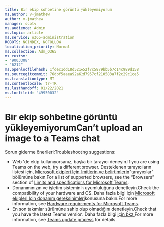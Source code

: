 ```yaml
---
title: Bir ekip sohbetine görüntü yükleyemiyorum
ms.author: v-jmathew
author: v-jmathew
manager: scotv
ms.audience: Admin
ms.topic: article
ms.service: o365-administration
ROBOTS: NOINDEX, NOFOLLOW
localization_priority: Normal
ms.collection: Adm_O365
ms.custom:
- "9003308"
- "6212"
ms.openlocfilehash: 1fdec1dd18d521e52f7c5879bb5b7c14c989d158
ms.sourcegitcommit: 76dbf5aaea92a62d7957cf210583a7f2c29c1ce5
ms.translationtype: MT
ms.contentlocale: tr-TR
ms.lasthandoff: 01/22/2021
ms.locfileid: "49950032"
---
```

# <a name="cant-upload-an-image-to-a-teams-chat"></a><span data-ttu-id="8b49d-102">Bir ekip sohbetine görüntü yükleyemiyorum</span><span class="sxs-lookup"><span data-stu-id="8b49d-102">Can’t upload an image to a Teams chat</span></span>

<span data-ttu-id="8b49d-103">Sorun giderme önerileri:</span><span class="sxs-lookup"><span data-stu-id="8b49d-103">Troubleshooting suggestions:</span></span>

- <span data-ttu-id="8b49d-104">Web 'de ekip kullanıyorsanız, başka bir tarayıcı deneyin.</span><span class="sxs-lookup"><span data-stu-id="8b49d-104">If you are using Teams on the web, try a different browser.</span></span> <span data-ttu-id="8b49d-105">Desteklenen tarayıcıların listesi için, [Microsoft ekipleri Için limitlerin ve belirtimlerin](https://docs.microsoft.com/microsoftteams/limits-specifications-teams)"tarayıcılar" bölümüne bakın.</span><span class="sxs-lookup"><span data-stu-id="8b49d-105">For a list of supported browsers, see the “Browsers” section of [Limits and specifications for Microsoft Teams](https://docs.microsoft.com/microsoftteams/limits-specifications-teams).</span></span>
- <span data-ttu-id="8b49d-106">Donanımınızın ve işletim sisteminin uyumluluğunu denetleyin.</span><span class="sxs-lookup"><span data-stu-id="8b49d-106">Check the compatibility of your hardware and OS.</span></span> <span data-ttu-id="8b49d-107">Daha fazla bilgi için [Microsoft ekipleri Için donanım gereksinimleri](https://docs.microsoft.com/microsoftteams/hardware-requirements-for-the-teams-app)konusuna bakın.</span><span class="sxs-lookup"><span data-stu-id="8b49d-107">For more information, see [Hardware requirements for Microsoft Teams](https://docs.microsoft.com/microsoftteams/hardware-requirements-for-the-teams-app).</span></span>
- <span data-ttu-id="8b49d-108">En son takımlar sürümüne sahip olup olmadığını denetleyin.</span><span class="sxs-lookup"><span data-stu-id="8b49d-108">Check that you have the latest Teams version.</span></span> <span data-ttu-id="8b49d-109">Daha fazla bilgi [için bkz.](https://docs.microsoft.com/microsoftteams/teams-client-update)</span><span class="sxs-lookup"><span data-stu-id="8b49d-109">For more information, see [Teams update process](https://docs.microsoft.com/microsoftteams/teams-client-update) for details.</span></span>
